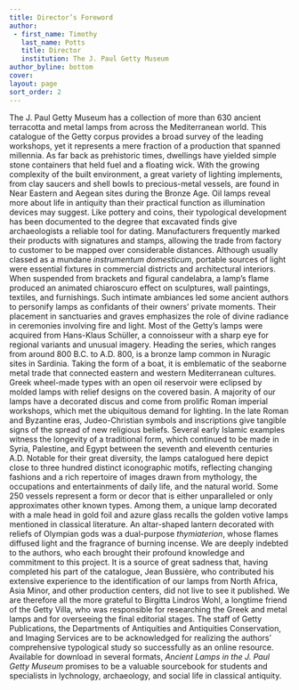 ```yaml
---
title: Director’s Foreword
author:
 - first_name: Timothy
   last_name: Potts
   title: Director
   institution: The J. Paul Getty Museum
author_byline: bottom
cover:
layout: page
sort_order: 2
---
```


The J. Paul Getty Museum has a collection of more than 630 ancient terracotta and metal lamps from across the Mediterranean world. This catalogue of the Getty corpus provides a broad survey of the leading workshops, yet it represents a mere fraction of a production that spanned millennia. As far back as prehistoric times, dwellings have yielded simple stone containers that held fuel and a floating wick. With the growing complexity of the built environment, a great variety of lighting implements, from clay saucers and shell bowls to precious-metal vessels, are found in Near Eastern and Aegean sites during the Bronze Age.
	Oil lamps reveal more about life in antiquity than their practical function as illumination devices may suggest. Like pottery and coins, their typological development has been documented to the degree that excavated finds give archaeologists a reliable tool for dating. Manufacturers frequently marked their products with signatures and stamps, allowing the trade from factory to customer to be mapped over considerable distances. Although usually classed as a mundane *instrumentum domesticum*, portable sources of light were essential fixtures in commercial districts and architectural interiors. When suspended from brackets and figural candelabra, a lamp’s flame produced an animated chiaroscuro effect on sculptures, wall paintings, textiles, and furnishings. Such intimate ambiances led some ancient authors to personify lamps as confidants of their owners’ private moments. Their placement in sanctuaries and graves emphasizes the role of divine radiance in ceremonies involving fire and light.
	Most of the Getty’s lamps were acquired from Hans-Klaus Schüller, a connoisseur with a sharp eye for regional variants and unusual imagery. Heading the series, which ranges from around 800 B.C. to A.D. 800, is a bronze lamp common in Nuragic sites in Sardinia. Taking the form of a boat, it is emblematic of the seaborne metal trade that connected eastern and western Mediterranean cultures. Greek wheel-made types with an open oil reservoir were eclipsed by molded lamps with relief designs on the covered basin. A majority of our lamps have a decorated discus and come from prolific Roman imperial workshops, which met the ubiquitous demand for lighting. In the late Roman and Byzantine eras, Judeo-Christian symbols and inscriptions give tangible signs of the spread of new religious beliefs. Several early Islamic examples witness the longevity of a traditional form, which continued to be made in Syria, Palestine, and Egypt between the seventh and eleventh centuries A.D.
	Notable for their great diversity, the lamps catalogued here depict close to three hundred distinct iconographic motifs, reflecting changing fashions and a rich repertoire of images drawn from mythology, the occupations and entertainments of daily life, and the natural world. Some 250 vessels represent a form or decor that is either unparalleled or only approximates other known types. Among them, a unique lamp decorated with a male head in gold foil and azure glass recalls the golden votive lamps mentioned in classical literature. An altar-shaped lantern decorated with reliefs of Olympian gods was a dual-purpose *thymiaterion*, whose flames diffused light and the fragrance of burning incense.
	We are deeply indebted to the authors, who each brought their profound knowledge and commitment to this project. It is a source of great sadness that, having completed his part of the catalogue, Jean Bussière, who contributed his extensive experience to the identification of our lamps from North Africa, Asia Minor, and other production centers, did not live to see it published. We are therefore all the more grateful to Birgitta Lindros Wohl, a longtime friend of the Getty Villa, who was responsible for researching the Greek and metal lamps and for overseeing the final editorial stages. The staff of Getty Publications, the Departments of Antiquities and Antiquities Conservation, and Imaging Services are to be acknowledged for realizing the authors’ comprehensive typological study so successfully as an online resource. Available for download in several formats, *Ancient Lamps in the J. Paul Getty Museum* promises to be a valuable sourcebook for students and specialists in lychnology, archaeology, and social life in classical antiquity.
